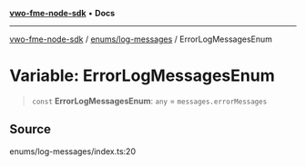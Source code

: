 [**vwo-fme-node-sdk**](../../../README.md) • **Docs**

---

[vwo-fme-node-sdk](../../../modules.md) / [enums/log-messages](../README.md) / ErrorLogMessagesEnum

# Variable: ErrorLogMessagesEnum

> `const` **ErrorLogMessagesEnum**: `any` = `messages.errorMessages`

## Source

enums/log-messages/index.ts:20
